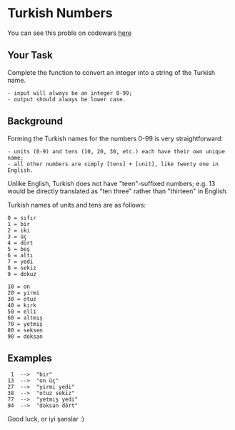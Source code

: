 # Turkish Numbers 
You can see this proble on codewars [here](https://www.codewars.com/kata/5ebd53ea50d0680031190b96)


## Your Task

Complete the function to convert an integer into a string of the Turkish name.

    - input will always be an integer 0-99;
    - output should always be lower case.

## Background

Forming the Turkish names for the numbers 0-99 is very straightforward:

    - units (0-9) and tens (10, 20, 30, etc.) each have their own unique name;
    - all other numbers are simply [tens] + [unit], like twenty one in English.

Unlike English, Turkish does not have "teen"-suffixed numbers; e.g. 13 would be directly translated as "ten three" rather than "thirteen" in English.

Turkish names of units and tens are as follows:

```
0 = sıfır
1 = bir
2 = iki
3 = üç
4 = dört
5 = beş
6 = altı
7 = yedi
8 = sekiz
9 = dokuz
```

```
10 = on
20 = yirmi
30 = otuz
40 = kırk
50 = elli
60 = altmış
70 = yetmiş
80 = seksen
90 = doksan
```

## Examples

```
 1  -->  "bir"
13  -->  "on üç"
27  -->  "yirmi yedi"
38  -->  "otuz sekiz"
77  -->  "yetmiş yedi"
94  -->  "doksan dört"
```

Good luck, or iyi şanslar :)
